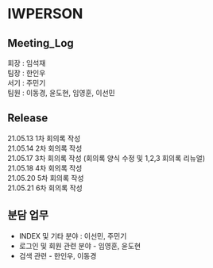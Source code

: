 # IWPERSON
## Meeting_Log  
회장 : 임석재  
팀장 : 한인우  
서기 : 주민기  
팀원 : 이동경, 윤도현, 임영훈, 이선민  

## Release
21.05.13 1차 회의록 작성  
21.05.14 2차 회의록 작성  
21.05.17 3차 회의록 작성 (회의록 양식 수정 및 1,2,3 회의록 리뉴얼)  
21.05.18 4차 회의록 작성  
21.05.20 5차 회의록 작성  
21.05.21 6차 회의록 작성

## 분담 업무
- INDEX 및 기타 분야 : 이선민, 주민기
- 로그인 및 회원 관련 분야 - 임영훈, 윤도현
- 검색 관련 - 한인우, 이동경
